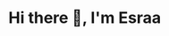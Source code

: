    # Hi there 👋, I'm Esraa 

<!--
**Esraa42000/Esraa42000** is a ✨ _special_ ✨ repository because its `README.md` (this file) appears on your GitHub profile.
                                               
Here are some ideas to get you started:

![image](https://user-images.githubusercontent.com/129221018/229324155-4610433a-789f-47db-9c44-f8482ae673ba.png)


- 🔭 I’m currently working on ...
- 🌱 I’m currently learning ...
- 👯 I’m looking to collaborate on ...
- 🤔 I’m looking for help with ...
- 💬 Ask me about ...
- 📫 How to reach me: ...
- 😄 Pronouns: ...
- ⚡ Fun fact: ...
-->
